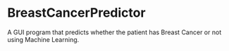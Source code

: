 # BreastCancerPredictor
A GUI program that predicts whether the patient has Breast Cancer or not using Machine Learning.
